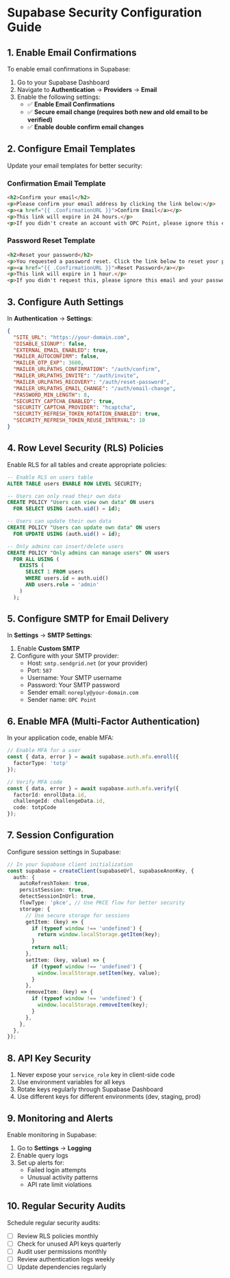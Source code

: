 # Supabase Security Configuration Guide

## 1. Enable Email Confirmations

To enable email confirmations in Supabase:

1. Go to your Supabase Dashboard
2. Navigate to **Authentication** → **Providers** → **Email**
3. Enable the following settings:
   - ✅ **Enable Email Confirmations**
   - ✅ **Secure email change (requires both new and old email to be verified)**
   - ✅ **Enable double confirm email changes**

## 2. Configure Email Templates

Update your email templates for better security:

### Confirmation Email Template
```html
<h2>Confirm your email</h2>
<p>Please confirm your email address by clicking the link below:</p>
<p><a href="{{ .ConfirmationURL }}">Confirm Email</a></p>
<p>This link will expire in 24 hours.</p>
<p>If you didn't create an account with OPC Point, please ignore this email.</p>
```

### Password Reset Template
```html
<h2>Reset your password</h2>
<p>You requested a password reset. Click the link below to reset your password:</p>
<p><a href="{{ .ConfirmationURL }}">Reset Password</a></p>
<p>This link will expire in 1 hour.</p>
<p>If you didn't request this, please ignore this email and your password will remain unchanged.</p>
```

## 3. Configure Auth Settings

In **Authentication** → **Settings**:

```json
{
  "SITE_URL": "https://your-domain.com",
  "DISABLE_SIGNUP": false,
  "EXTERNAL_EMAIL_ENABLED": true,
  "MAILER_AUTOCONFIRM": false,
  "MAILER_OTP_EXP": 3600,
  "MAILER_URLPATHS_CONFIRMATION": "/auth/confirm",
  "MAILER_URLPATHS_INVITE": "/auth/invite",
  "MAILER_URLPATHS_RECOVERY": "/auth/reset-password",
  "MAILER_URLPATHS_EMAIL_CHANGE": "/auth/email-change",
  "PASSWORD_MIN_LENGTH": 8,
  "SECURITY_CAPTCHA_ENABLED": true,
  "SECURITY_CAPTCHA_PROVIDER": "hcaptcha",
  "SECURITY_REFRESH_TOKEN_ROTATION_ENABLED": true,
  "SECURITY_REFRESH_TOKEN_REUSE_INTERVAL": 10
}
```

## 4. Row Level Security (RLS) Policies

Enable RLS for all tables and create appropriate policies:

```sql
-- Enable RLS on users table
ALTER TABLE users ENABLE ROW LEVEL SECURITY;

-- Users can only read their own data
CREATE POLICY "Users can view own data" ON users
  FOR SELECT USING (auth.uid() = id);

-- Users can update their own data
CREATE POLICY "Users can update own data" ON users
  FOR UPDATE USING (auth.uid() = id);

-- Only admins can insert/delete users
CREATE POLICY "Only admins can manage users" ON users
  FOR ALL USING (
    EXISTS (
      SELECT 1 FROM users
      WHERE users.id = auth.uid()
      AND users.role = 'admin'
    )
  );
```

## 5. Configure SMTP for Email Delivery

In **Settings** → **SMTP Settings**:

1. Enable **Custom SMTP**
2. Configure with your SMTP provider:
   - Host: `smtp.sendgrid.net` (or your provider)
   - Port: `587`
   - Username: Your SMTP username
   - Password: Your SMTP password
   - Sender email: `noreply@your-domain.com`
   - Sender name: `OPC Point`

## 6. Enable MFA (Multi-Factor Authentication)

In your application code, enable MFA:

```typescript
// Enable MFA for a user
const { data, error } = await supabase.auth.mfa.enroll({
  factorType: 'totp'
});

// Verify MFA code
const { data, error } = await supabase.auth.mfa.verify({
  factorId: enrollData.id,
  challengeId: challengeData.id,
  code: totpCode
});
```

## 7. Session Configuration

Configure session settings in Supabase:

```typescript
// In your Supabase client initialization
const supabase = createClient(supabaseUrl, supabaseAnonKey, {
  auth: {
    autoRefreshToken: true,
    persistSession: true,
    detectSessionInUrl: true,
    flowType: 'pkce', // Use PKCE flow for better security
    storage: {
      // Use secure storage for sessions
      getItem: (key) => {
        if (typeof window !== 'undefined') {
          return window.localStorage.getItem(key);
        }
        return null;
      },
      setItem: (key, value) => {
        if (typeof window !== 'undefined') {
          window.localStorage.setItem(key, value);
        }
      },
      removeItem: (key) => {
        if (typeof window !== 'undefined') {
          window.localStorage.removeItem(key);
        }
      },
    },
  },
});
```

## 8. API Key Security

1. Never expose your `service_role` key in client-side code
2. Use environment variables for all keys
3. Rotate keys regularly through Supabase Dashboard
4. Use different keys for different environments (dev, staging, prod)

## 9. Monitoring and Alerts

Enable monitoring in Supabase:

1. Go to **Settings** → **Logging**
2. Enable query logs
3. Set up alerts for:
   - Failed login attempts
   - Unusual activity patterns
   - API rate limit violations

## 10. Regular Security Audits

Schedule regular security audits:

- [ ] Review RLS policies monthly
- [ ] Check for unused API keys quarterly
- [ ] Audit user permissions monthly
- [ ] Review authentication logs weekly
- [ ] Update dependencies regularly
